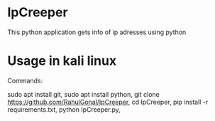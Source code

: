 # IpCreeper
This python application gets info of ip adresses using python 

# Usage in kali linux
Commands:

sudo apt install git, 
sudo apt install python, 
git clone https://github.com/RahulGonal/IpCreeper, 
cd IpCreeper, 
pip install -r requirements.txt, 
python IpCreeper.py, 

